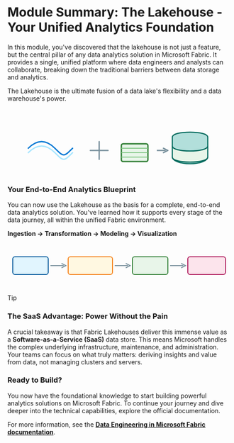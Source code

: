 # Module Summary: The Lakehouse - Your Unified Analytics Foundation

In this module, you've discovered that the lakehouse is not just a feature, but the central pillar of any data analytics solution in Microsoft Fabric. It provides a single, unified platform where data engineers and analysts can collaborate, breaking down the traditional barriers between data storage and analytics.

The Lakehouse is the ultimate fusion of a data lake's flexibility and a data warehouse's power.

<div align="center">
<svg width="450" height="150" viewBox="0 0 450 150" fill="none" xmlns="http://www.w3.org/2000/svg">
<!-- Lake -->
<path d="M20 90 C 40 70, 60 70, 80 90 S 100 110, 120 90" stroke="#0078D4" stroke-width="3" fill="none" stroke-linecap="round"/>
<path d="M20 100 C 40 80, 60 80, 80 100 S 100 120, 120 100" stroke="#A7E6FF" stroke-width="3" fill="none" stroke-linecap="round"/>
<text x="70" y="50" font-family="Segoe UI, sans-serif" font-size="14" font-weight="bold" text-anchor="middle">Data Lake</text>
<text x="70" y="68" font-family="Segoe UI, sans-serif" font-size="11" text-anchor="middle">Flexible Storage</text>
<!-- Plus -->
<path d="M160 95 H 200 M 180 75 V 115" stroke="#78909C" stroke-width="3" stroke-linecap="round"/>
<!-- Warehouse -->
<rect x="230" y="80" width="60" height="40" rx="4" fill="#E8F5E9" stroke="#2E7D32" stroke-width="3"/>
<path d="M230 90 H 290 M 230 100 H 290 M 230 110 H 290" stroke="#81C784" stroke-width="2"/>
<text x="260" y="50" font-family="Segoe UI, sans-serif" font-size="14" font-weight="bold" text-anchor="middle">Warehouse</text>
<text x="260" y="68" font-family="Segoe UI, sans-serif" font-size="11" text-anchor="middle">Structured Queries</text>
<!-- Equals Arrow -->
<path d="M310 95 H 330" stroke="#78909C" stroke-width="3"/>
<path d="M325 90 L 335 95 L 325 100" stroke="#78909C" stroke-width="3" fill="none" stroke-linecap="round" stroke-linejoin="round"/>
<!-- Lakehouse -->
<ellipse cx="385" cy="110" rx="40" ry="15" fill="#B2DFDB" stroke="#00695C" stroke-width="2.5"/>
<path d="M345 85 C 345 70, 425 70, 425 85 V 110 C 425 125, 345 125, 345 110 Z" fill="#E8F5E9" stroke="#00695C" stroke-width="2.5"/>
<path d="M345 65 C 345 50, 425 50, 425 65 V 85 C 425 100, 345 100, 345 85 Z" fill="#B2DFDB" stroke="#00695C" stroke-width="2.5"/>
<text x="385" y="35" font-family="Segoe UI, sans-serif" font-size="14" font-weight="bold" text-anchor="middle">The Lakehouse</text>
<text x="385" y="53" font-family="Segoe UI, sans-serif" font-size="11" text-anchor="middle">Best of Both Worlds</text>
</svg>
</div>

### Your End-to-End Analytics Blueprint

You can now use the Lakehouse as the basis for a complete, end-to-end data analytics solution. You've learned how it supports every stage of the data journey, all within the unified Fabric environment.

**Ingestion → Transformation → Modeling → Visualization**

<div align="center">
<svg width="500" height="100" viewBox="0 0 500 100" fill="none" xmlns="http://www.w3.org/2000/svg">
<!-- Ingestion -->
<rect x="10" y="30" width="80" height="40" rx="5" fill="#E1F5FE" stroke="#01579B" stroke-width="2"/>
<text x="50" y="55" font-family="Segoe UI, sans-serif" font-size="12" text-anchor="middle">Ingestion</text>
<!-- Arrow 1 -->
<path d="M95 50 H 125" stroke="#78909C" stroke-width="2"/>
<path d="M120 45 L 130 50 L 120 55" stroke="#78909C" stroke-width="2" fill="none"/>
<!-- Transformation -->
<rect x="135" y="30" width="100" height="40" rx="5" fill="#FFF8E1" stroke="#F57F17" stroke-width="2"/>
<text x="185" y="55" font-family="Segoe UI, sans-serif" font-size="12" text-anchor="middle">Transformation</text>
<!-- Arrow 2 -->
<path d="M240 50 H 270" stroke="#78909C" stroke-width="2"/>
<path d="M265 45 L 275 50 L 265 55" stroke="#78909C" stroke-width="2" fill="none"/>
<!-- Modeling -->
<rect x="280" y="30" width="80" height="40" rx="5" fill="#E8F5E9" stroke="#2E7D32" stroke-width="2"/>
<text x="320" y="55" font-family="Segoe UI, sans-serif" font-size="12" text-anchor="middle">Modeling</text>
<!-- Arrow 3 -->
<path d="M365 50 H 395" stroke="#78909C" stroke-width="2"/>
<path d="M390 45 L 400 50 L 390 55" stroke="#78909C" stroke-width="2" fill="none"/>
<!-- Visualization -->
<rect x="405" y="30" width="85" height="40" rx="5" fill="#FCE4EC" stroke="#AD1457" stroke-width="2"/>
<text x="447.5" y="55" font-family="Segoe UI, sans-serif" font-size="12" text-anchor="middle">Visualization</text>
</svg>
</div>

> [!TIP]
> ### The SaaS Advantage: Power Without the Pain
> A crucial takeaway is that Fabric Lakehouses deliver this immense value as a **Software-as-a-Service (SaaS)** data store. This means Microsoft handles the complex underlying infrastructure, maintenance, and administration. Your teams can focus on what truly matters: deriving insights and value from data, not managing clusters and servers.

### Ready to Build?

You now have the foundational knowledge to start building powerful analytics solutions on Microsoft Fabric. To continue your journey and dive deeper into the technical capabilities, explore the official documentation.

For more information, see the [**Data Engineering in Microsoft Fabric documentation**](https://learn.microsoft.com/en-us/fabric/data-engineering/).
